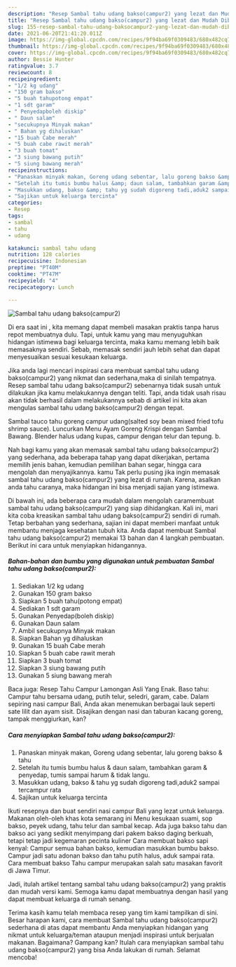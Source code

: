 ```yaml
---
description: "Resep Sambal tahu udang bakso(campur2) yang lezat dan Mudah Dibuat"
title: "Resep Sambal tahu udang bakso(campur2) yang lezat dan Mudah Dibuat"
slug: 155-resep-sambal-tahu-udang-baksocampur2-yang-lezat-dan-mudah-dibuat
date: 2021-06-20T21:41:20.011Z
image: https://img-global.cpcdn.com/recipes/9f94ba69f0309483/680x482cq70/sambal-tahu-udang-baksocampur2-foto-resep-utama.jpg
thumbnail: https://img-global.cpcdn.com/recipes/9f94ba69f0309483/680x482cq70/sambal-tahu-udang-baksocampur2-foto-resep-utama.jpg
cover: https://img-global.cpcdn.com/recipes/9f94ba69f0309483/680x482cq70/sambal-tahu-udang-baksocampur2-foto-resep-utama.jpg
author: Bessie Hunter
ratingvalue: 3.7
reviewcount: 8
recipeingredient:
- "1/2 kg udang"
- "150 gram bakso"
- "5 buah tahupotong empat"
- "1 sdt garam"
- " Penyedapboleh diskip"
- " Daun salam"
- "secukupnya Minyak makan"
- " Bahan yg dihaluskan"
- "15 buah Cabe merah"
- "5 buah cabe rawit merah"
- "3 buah tomat"
- "3 siung bawang putih"
- "5 siung bawang merah"
recipeinstructions:
- "Panaskan minyak makan, Goreng udang sebentar, lalu goreng bakso &amp; tahu"
- "Setelah itu tumis bumbu halus &amp; daun salam, tambahkan garam &amp; penyedap, tumis sampai harum &amp; tidak langu."
- "Masukkan udang, bakso &amp; tahu yg sudah digoreng tadi,aduk2 sampai tercampur rata"
- "Sajikan untuk keluarga tercinta"
categories:
- Resep
tags:
- sambal
- tahu
- udang

katakunci: sambal tahu udang 
nutrition: 128 calories
recipecuisine: Indonesian
preptime: "PT40M"
cooktime: "PT47M"
recipeyield: "4"
recipecategory: Lunch

---
```



![Sambal tahu udang bakso(campur2)](https://img-global.cpcdn.com/recipes/9f94ba69f0309483/680x482cq70/sambal-tahu-udang-baksocampur2-foto-resep-utama.jpg)

Di era  saat ini , kita memang dapat membeli masakan praktis tanpa harus repot membuatnya dulu. Tapi, untuk kamu yang mau menyuguhkan hidangan istimewa bagi keluarga tercinta, maka kamu memang lebih baik memasaknya sendiri. Sebab, memasak sendiri jauh lebih sehat dan dapat menyesuaikan sesuai kesukaan keluarga.

Jika anda lagi mencari inspirasi cara membuat sambal tahu udang bakso(campur2) yang nikmat dan sederhana,maka di sinilah tempatnya. Resep sambal tahu udang bakso(campur2)  sebenarnya tidak susah untuk dilakukan jika kamu melakukannya dengan teliti. Tapi, anda tidak usah risau akan tidak berhasil dalam melakukannya 
sebab di artikel ini kita akan mengulas sambal tahu udang bakso(campur2) dengan tepat.  

Sambal tauco tahu goreng campur udang(salted soy bean mixed fried tofu shrimp sauce). Luncurkan Menu Ayam Goreng Krispi dengan Sambal Bawang. Blender halus udang kupas, campur dengan telur dan tepung. b.

Nah bagi kamu yang akan memasak sambal tahu udang bakso(campur2) yang sederhana, ada beberapa tahap yang dapat dikerjakan, pertama memilih jenis bahan, kemudian pemilihan bahan segar, hingga cara mengolah dan menyajikannya. kamu Tak perlu pusing jika ingin memasak sambal tahu udang bakso(campur2) yang lezat di rumah. Karena, asalkan anda  tahu caranya, maka hidangan ini bisa menjadi sajian yang istimewa.

Di bawah ini, ada beberapa cara mudah dalam mengolah caramembuat sambal tahu udang bakso(campur2) yang siap dihidangkan. Kali ini, mari kita coba kreasikan sambal tahu udang bakso(campur2) sendiri di rumah. Tetap berbahan yang sederhana, sajian ini dapat memberi manfaat untuk membantu menjaga kesehatan tubuh kita. Anda dapat membuat Sambal tahu udang bakso(campur2) memakai 13 bahan dan 4 langkah pembuatan. Berikut ini cara untuk menyiapkan hidangannya.

<!--inarticleads1-->

##### Bahan-bahan dan bumbu yang digunakan untuk pembuatan Sambal tahu udang bakso(campur2):

1. Sediakan 1/2 kg udang
1. Gunakan 150 gram bakso
1. Siapkan 5 buah tahu(potong empat)
1. Sediakan 1 sdt garam
1. Gunakan  Penyedap(boleh diskip)
1. Gunakan  Daun salam
1. Ambil secukupnya Minyak makan
1. Siapkan  Bahan yg dihaluskan
1. Gunakan 15 buah Cabe merah
1. Siapkan 5 buah cabe rawit merah
1. Siapkan 3 buah tomat
1. Siapkan 3 siung bawang putih
1. Gunakan 5 siung bawang merah


Baca juga: Resep Tahu Campur Lamongan Asli Yang Enak. Baso tahu: Campur tahu bersama udang, putih telur, seledri, garam, cabe. Dalam sepiring nasi campur Bali, Anda akan menemukan berbagai lauk seperti sate lilit dan ayam sisit. Disajikan dengan nasi dan taburan kacang goreng, tampak menggiurkan, kan? 

<!--inarticleads2-->

##### Cara menyiapkan Sambal tahu udang bakso(campur2):

1. Panaskan minyak makan, Goreng udang sebentar, lalu goreng bakso &amp; tahu
1. Setelah itu tumis bumbu halus &amp; daun salam, tambahkan garam &amp; penyedap, tumis sampai harum &amp; tidak langu.
1. Masukkan udang, bakso &amp; tahu yg sudah digoreng tadi,aduk2 sampai tercampur rata
1. Sajikan untuk keluarga tercinta


Ikuti resepnya dan buat sendiri nasi campur Bali yang lezat untuk keluarga. Makanan oleh-oleh khas kota semarang ini Menu kesukaan suami, sop bakso, peyek udang, tahu telur dan sambal kecap. Ada juga bakso tahu dan bakso aci yang sedikit menyimpang dari pakem bakso daging berkuah, tetapi tetap jadi kegemaran pecinta kuliner Cara membuat bakso sapi kenyal: Campur semua bahan bakso, kemudian masukkan bumbu bakso. Campur jadi satu adonan bakso dan tahu putih halus, aduk sampai rata. Cara membuat bakso Tahu campur merupakan salah satu masakan favorit di Jawa Timur. 

Jadi, itulah artikel tentang  sambal tahu udang bakso(campur2)  yang praktis dan mudah versi kami. Semoga kamu dapat membuatnya dengan hasil yang dapat membuat keluarga di rumah senang. 

Terima kasih kamu telah membaca resep yang tim kami tampilkan di sini. Besar harapan kami, cara membuat  Sambal tahu udang bakso(campur2) sederhana di atas dapat membantu Anda menyiapkan hidangan yang nikmat untuk keluarga/teman ataupun menjadi inspirasi untuk berjualan makanan. Bagaimana? Gampang kan? Itulah cara menyiapkan sambal tahu udang bakso(campur2) yang bisa Anda lakukan di rumah. Selamat mencoba!

